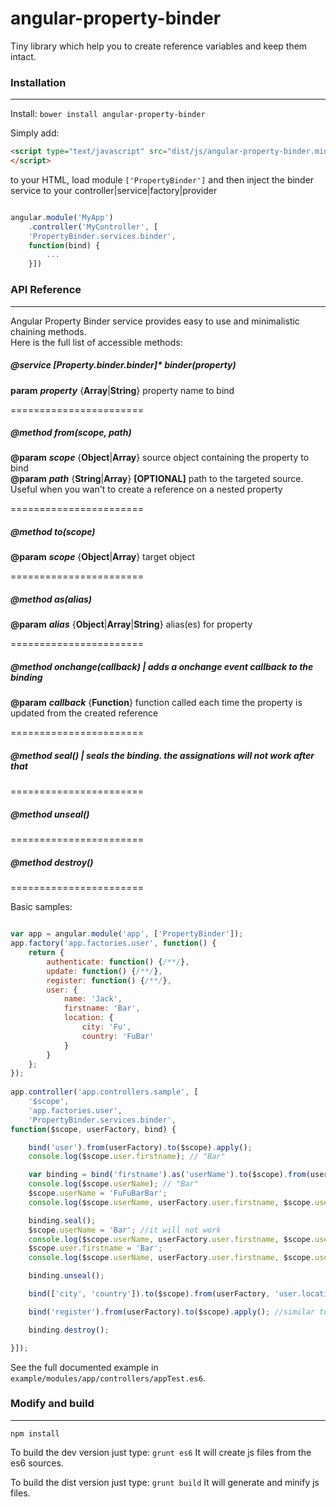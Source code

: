 angular-property-binder
=======================

Tiny library which help you to create reference variables and keep them intact.

### Installation
------------

Install: `bower install angular-property-binder`


Simply add:

````html
<script type="text/javascript" src="dist/js/angular-property-binder.min.js">
</script>
````
to your HTML, load module `['PropertyBinder']` and then inject the binder service to your controller|service|factory|provider 

````javascript

angular.module('MyApp')
    .controller('MyController', [
    'PropertyBinder.services.binder', 
    function(bind) { 
        ... 
    }])

````

### API Reference
------------

Angular Property Binder service provides easy to use and minimalistic chaining methods.  
Here is the full list of accessible methods:

##### **@service** **[Property.binder.binder]*** binder(property)  
**param** ***property*** {**Array**|**String**} property name to bind  

=======================

##### **@method** ***from***(scope, path)  
**@param** ***scope*** {**Object**|**Array**} source object containing the property to bind  
**@param** ***path*** {**String**|**Array**} **[OPTIONAL]** path to the targeted source. Useful when you wan't to create a reference on a nested property  

=======================

##### **@method** ***to***(scope)  
**@param** ***scope*** {**Object**|**Array**} target object  

=======================

##### **@method** ***as***(alias)  
**@param** ***alias*** {**Object**|**Array**|**String**} alias(es) for property  

=======================

##### **@method** ***onchange***(callback) | adds a onchange event callback to the binding  
**@param** ***callback*** {**Function**} function called each time the property is updated from the created reference  

=======================

##### **@method** ***seal***() | seals the binding. the assignations will not work after that  

=======================

##### **@method** ***unseal***()  

=======================

##### **@method** ***destroy***()  

=======================

Basic samples:
````javascript

var app = angular.module('app', ['PropertyBinder']);
app.factory('app.factories.user', function() {
	return {
		authenticate: function() {/**/},
		update: function() {/**/},
		register: function() {/**/},
		user: {
			name: 'Jack',
			firstname: 'Bar',
			location: {
				city: 'Fu',
				country: 'FuBar'
			}
		}
	};
});
	
app.controller('app.controllers.sample', [
	'$scope',
	'app.factories.user', 
	'PropertyBinder.services.binder', 
function($scope, userFactory, bind) {

	bind('user').from(userFactory).to($scope).apply();
	console.log($scope.user.firstname); // "Bar"

	var binding = bind('firstname').as('userName').to($scope).from(userFactory, ['user']).apply();
	console.log($scope.userName); // "Bar"
	$scope.userName = 'FuFuBarBar';
	console.log($scope.userName, userFactory.user.firstname, $scope.user.firstname); // "FuFuBarBar", "FuFuBarBar", "FuFuBarBar"

	binding.seal();
	$scope.userName = 'Bar'; //it will not work
	console.log($scope.userName, userFactory.user.firstname, $scope.user.firstname); // "FuFuBarBar", "FuFuBarBar", "FuFuBarBar"
	$scope.user.firstname = 'Bar';
	console.log($scope.userName, userFactory.user.firstname, $scope.user.firstname); // "Bar", "Bar", "Bar"

	binding.unseal();

	bind(['city', 'country']).to($scope).from(userFactory, 'user.location').apply();

	bind('register').from(userFactory).to($scope).apply(); //similar to $scope.register = userFactory.bind(userFactory);

	binding.destroy();

}]);

````
See the full documented example in `example/modules/app/controllers/appTest.es6`.

### Modify and build
--------------------

`npm install`

To build the dev version just type: `grunt es6`
It will create js files from the es6 sources.

To build the dist version just type: `grunt build`
It will generate and minify js files.

